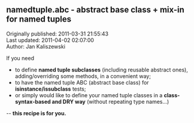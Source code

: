 ## namedtuple.abc - abstract base class + mix-in for named tuples  
Originally published: 2011-03-31 21:55:43  
Last updated: 2011-04-02 02:07:00  
Author: Jan Kaliszewski  
  
If you need

* to define **named tuple subclasses** (including reusable abstract ones), adding/overriding some methods, in a convenient way;
* to have the named tuple ABC (abstract base class) for **isinstance/issubclass** tests;
* or simply would like to define your named tuple classes in a **class-syntax-based and DRY way** (without repeating type names...)

-- **this recipe is for you.**